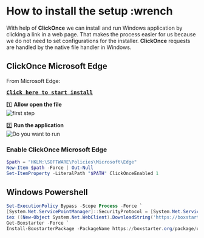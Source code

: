 # How to install the setup :wrench

With help of **ClickOnce** we can install and run Windows application by clicking a link in a web page. That makes the process easier for us because we do not need to set configurations for the installer. **ClickOnce** requests are handled by the native file handler in Windows.

## ClickOnce Microsoft Edge

From Microsoft Edge:
<pre><b><a href="https://boxstarter.org/package/url?https://raw.githubusercontent.com/Specshell/specshell.software.dev.setup/main/windows.ps1" rel="nofollow"">Click here to start install</a> </b></pre>

 :one: **Allow open the file** <br>
 ![first step](https://user-images.githubusercontent.com/58290791/113137405-c8300400-9224-11eb-8ba3-e7516158cfd4.PNG)

 :two: **Run the application** <br>
 ![Do you want to run](https://user-images.githubusercontent.com/58290791/113137411-cb2af480-9224-11eb-9194-5c113fb7e299.PNG)

### Enable ClickOnce Microsoft Edge

```powershell
$path = "HKLM:\SOFTWARE\Policies\Microsoft\Edge"
New-Item $path -Force | Out-Null
Set-ItemProperty -LiteralPath "$PATH" ClickOnceEnabled 1
```

## Windows Powershell

```powershell
Set-ExecutionPolicy Bypass -Scope Process -Force `
[System.Net.ServicePointManager]::SecurityProtocol = [System.Net.ServicePointManager]::SecurityProtocol -bor 3072 `
iex ((New-Object System.Net.WebClient).DownloadString('https://boxstarter.org/bootstrapper.ps1')) `
Get-Boxstarter -Force `
Install-BoxstarterPackage -PackageName https://boxstarter.org/package/url?https://raw.githubusercontent.com/Specshell/specshell.software.dev.setup/main/windows.ps1
```
